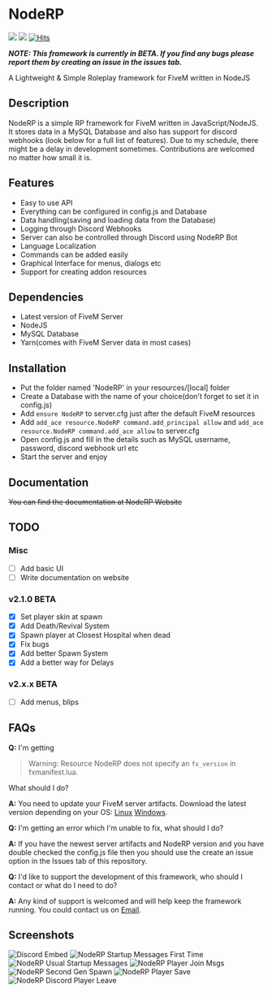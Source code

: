 # NodeRP
[![](https://noderp.sk-jones.com/api/v1.svg)](https://github.com/sk3106/NodeRP/releases) [![](https://img.shields.io/github/license/sk3106/NodeRP)](https://github.com/sk3106/NodeRP/blob/master/LICENSE) [![Hits](http://hits.dwyl.com/sk3106/NodeRP.svg)](http://hits.dwyl.com/sk3106/NodeRP)


***NOTE: This framework is currently in BETA. If you find any bugs please report them by creating an issue in the issues tab.***

A Lightweight & Simple Roleplay framework for FiveM written in NodeJS


## Description
NodeRP is a simple RP framework for FiveM written in JavaScript/NodeJS. It stores data in a MySQL Database and also has support for discord webhooks (look below for a full list of features). Due to my schedule, there might be a delay in development sometimes. Contributions are welcomed no matter how small it is.

## Features
- Easy to use API
- Everything can be configured in config.js and Database
- Data handling(saving and loading data from the Database)
- Logging through Discord Webhooks
- Server can also be controlled through Discord using NodeRP Bot
- Language Localization
- Commands can be added easily
- Graphical Interface for menus, dialogs etc
- Support for creating addon resources

## Dependencies
- Latest version of FiveM Server
- NodeJS
- MySQL Database
- Yarn(comes with FiveM Server data in most cases)

## Installation
- Put the folder named 'NodeRP' in your resources/\[local] folder
- Create a Database with the name of your choice(don't forget to set it in config.js)
- Add `ensure NodeRP` to server.cfg just after the default FiveM resources
- Add `add_ace resource.NodeRP command.add_principal allow` and `add_ace resource.NodeRP command.add_ace allow` to server.cfg
- Open config.js and fill in the details such as MySQL username, password, discord webhook url etc
- Start the server and enjoy

## Documentation
~~You can find the documentation at NodeRP Website~~

## TODO
### Misc
- [ ] Add basic UI
- [ ] Write documentation on website

### v2.1.0 BETA
- [x] Set player skin at spawn
- [x] Add Death/Revival System
- [x] Spawn player at Closest Hospital when dead
- [x] Fix bugs
- [x] Add better Spawn System
- [x] Add a better way for Delays

### v2.x.x BETA
- [ ] Add menus, blips

## FAQs
**Q:** I'm getting 
> Warning: Resource NodeRP does not specify an `fx_version` in fxmanifest.lua. 

What should I do?

**A:** You need to update your FiveM server artifacts. Download the latest version depending on your OS: [Linux](https://runtime.fivem.net/artifacts/fivem/build_proot_linux/master/) [Windows](https://runtime.fivem.net/artifacts/fivem/build_server_windows/master/).

**Q:** I'm getting an error which I'm unable to fix, what should I do?

**A:** If you have the newest server artifacts and NodeRP version and you have double checked the config.js file then you should use the create an issue option in the Issues tab of this repository.

**Q:** I'd like to support the development of this framework, who should I contact or what do I need to do?

**A:** Any kind of support is welcomed and will help keep the framework running. You could contact us on [Email](mailto:mail.thejones@gmail.com).

## Screenshots
![Discord Embed](https://i.imgur.com/CpwEPbT.png)
![NodeRP Startup Messages First Time](https://i.imgur.com/esti5tA.png)
![NodeRP Usual Startup Messages](https://i.imgur.com/qFqWUEq.png)
![NodeRP Player Join Msgs](https://i.imgur.com/SvsIdqr.png)
![NodeRP Second Gen Spawn](https://i.imgur.com/ry5gW2j.jpg)
![NodeRP Player Save](https://i.imgur.com/Cig95oU.png)
![NodeRP Discord Player Leave](https://i.imgur.com/0T2zloK.png)
